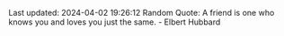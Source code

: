 Last updated: 2024-04-02 19:26:12
Random Quote: A friend is one who knows you and loves you just the same. - Elbert Hubbard